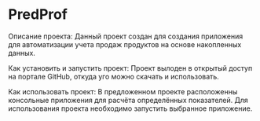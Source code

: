 # PredProf

Описание проекта:
Данный проект создан для создания приложения для автоматизации учета продаж продуктов на основе накопленных данных.

Как установить и запустить проект:
Проект вылоден в открытый доступ на портале GitHub, откуда уго можно скачать и использовать.

Как использовать проект:
В предложенном проекте расположенны консольные приложения для расчёта определённых показателей. Для использования проекта необходимо запустить выбранное приложение.
